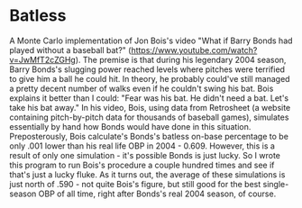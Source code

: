 # Batless
A Monte Carlo implementation of Jon Bois's video "What if Barry Bonds had played without a baseball bat?" (https://www.youtube.com/watch?v=JwMfT2cZGHg).
The premise is that during his legendary 2004 season, Barry Bonds's slugging power reached levels where pitches were terrified to give him a ball he could hit. In theory, he probably could've still managed a pretty decent number of walks even if he couldn't swing his bat. Bois explains it better than I could:
"Fear was his bat. He didn't need a bat. Let's take his bat away."
In his video, Bois, using data from Retrosheet (a website containing pitch-by-pitch data for thousands of baseball games), simulates essentially by hand how Bonds would have done in this situation. Preposterously, Bois calculate's Bonds's batless on-base percentage to be only .001 lower than his real life OBP in 2004 - 0.609. However, this is a result of only one simulation - it's possible Bonds is just lucky. So I wrote this program to run Bois's procedure a couple hundred times and see if that's just a lucky fluke. As it turns out, the average of these simulations is just north of .590 - not quite Bois's figure, but still good for the best single-season OBP of all time, right after Bonds's real 2004 season, of course.
